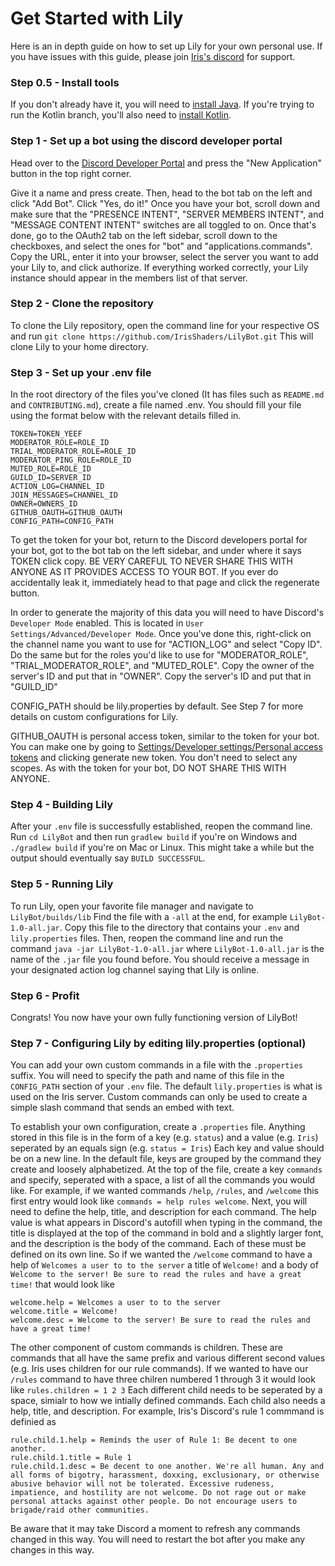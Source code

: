 # Get Started with Lily

Here is an in depth guide on how to set up Lily for your own personal use. If you have issues with this guide, please join [Iris's discord](https://discord.gg/jQJnav2jPu) for support.

### Step 0.5 - Install tools
If you don't already have it, you will need to [install Java](https://adoptium.net/).
If you're trying to run the Kotlin branch, you'll also need to [install Kotlin](https://kotlinlang.org/docs/command-line.html#snap-package).

### Step 1 - Set up a bot using the discord developer portal

Head over to the [Discord Developer Portal](https://discord.com/developers/applications) and press the "New Application" button in the top right corner.

Give it a name and press create. Then, head to the bot tab on the left and click "Add Bot". Click "Yes, do it!" Once you have your bot, scroll down and make sure that the "PRESENCE INTENT", "SERVER MEMBERS INTENT", and "MESSAGE CONTENT INTENT" switches are all toggled to on. Once that's done, go to the OAuth2 tab on the left sidebar, scroll down to the checkboxes, and select the ones for "bot" and "applications.commands". Copy the URL, enter it into your browser, select the server you want to add your Lily to, and click authorize. If everything worked correctly, your Lily instance should appear in the members list of that server.

### Step 2 - Clone the repository

To clone the Lily repository, open the command line for your respective OS and run `git clone https://github.com/IrisShaders/LilyBot.git`
This will clone Lily to your home directory.

### Step 3 - Set up your .env file

In the root directory of the files you've cloned (It has files such as `README.md` and `CONTRIBUTING.md`), create a file named .env. You should fill your file using the format below with the relevant details filled in.

```
TOKEN=TOKEN_YEEF
MODERATOR_ROLE=ROLE_ID
TRIAL_MODERATOR_ROLE=ROLE_ID
MODERATOR_PING_ROLE=ROLE_ID
MUTED_ROLE=ROLE_ID
GUILD_ID=SERVER_ID
ACTION_LOG=CHANNEL_ID
JOIN_MESSAGES=CHANNEL_ID
OWNER=OWNERS_ID
GITHUB_OAUTH=GITHUB_OAUTH
CONFIG_PATH=CONFIG_PATH
```

To get the token for your bot, return to the Discord developers portal for your bot, got to the bot tab on the left sidebar, and under where it says TOKEN click copy. BE VERY CAREFUL TO NEVER SHARE THIS WITH ANYONE AS IT PROVIDES ACCESS TO YOUR BOT. If you ever do accidentally leak it, immediately head to that page and click the regenerate button.

In order to generate the majority of this data you will need to have Discord's `Developer Mode` enabled. This is located in `User Settings/Advanced/Developer Mode`. Once you've done this, right-click on the channel name you want to use for "ACTION_LOG" and select "Copy ID". Do the same but for the roles you'd like to use for "MODERATOR_ROLE", "TRIAL_MODERATOR_ROLE", and "MUTED_ROLE". Copy the owner of the server's ID and put that in "OWNER". Copy the server's ID and put that in "GUILD_ID"

CONFIG_PATH should be lily.properties by default. See Step 7 for more details on custom configurations for Lily.

GITHUB_OAUTH is personal access token, similar to the token for your bot. You can make one by going to [Settings/Developer settings/Personal access tokens](https://github.com/settings/tokens) and clicking generate new token. You don't need to select any scopes. As with the token for your bot, DO NOT SHARE THIS WITH ANYONE.

### Step 4 - Building Lily

After your `.env` file is successfully established, reopen the command line. Run `cd LilyBot` and then run `gradlew build` if you're on Windows and `./gradlew build` if you're on Mac or Linux. This might take a while but the output should eventually say `BUILD SUCCESSFUL`.

### Step 5 - Running Lily
To run Lily, open your favorite file manager and navigate to `LilyBot/builds/lib` Find the file with a `-all` at the end, for example `LilyBot-1.0-all.jar`. Copy this file to the directory that contains your `.env` and `lily.properties` files. Then, reopen the command line and run the command `java -jar LilyBot-1.0-all.jar` where `LilyBot-1.0-all.jar` is the name of the `.jar` file you found before. You should receive a message in your designated action log channel saying that Lily is online.

### Step 6 - Profit
Congrats! You now have your own fully functioning version of LilyBot!

### Step 7 - Configuring Lily by editing lily.properties (optional)
You can add your own custom commands in a file with the `.properties` suffix. You will need to specify the path and name of this file in the `CONFIG_PATH` section of your `.env` file. The default `lily.properties` is what is used on the Iris server. Custom commands can only be used to create a simple slash command that sends an embed with text.

To establish your own configuration, create a `.properties` file. Anything stored in this file is in the form of a key (e.g. `status`) and a value (e.g. `Iris`) seperated by an equals sign (e.g. `status = Iris`) Each key and value should be on a new line. In the default file, keys are grouped by the command they create and loosely alphabetized. At the top of the file, create a key `commands` and specify, seperated with a space, a list of all the commands you would like. For example, if we wanted commands `/help`, `/rules`, and `/welcome` this first entry would look like `commands = help rules welcome`. Next, you will need to define the help, title, and description for each command. The help value is what appears in Discord's autofill when typing in the command, the title is displayed at the top of the command in bold and a slightly larger font, and the description is the body of the command. Each of these must be defined on its own line. So if we wanted the `/welcome` command to have a help of `Welcomes a user to to the server` a title of `Welcome!` and a body of `Welcome to the server! Be sure to read the rules and have a great time!` that would look like 
```
welcome.help = Welcomes a user to to the server
welcome.title = Welcome!
welcome.desc = Welcome to the server! Be sure to read the rules and have a great time!
```
The other component of custom commands is children. These are commands that all have the same prefix and various different second values (e.g. Iris uses children for our rule commands). If we wanted to have our `/rules` command to have three chilren numbered 1 through 3 it would look like `rules.children = 1 2 3` Each different child needs to be seperated by a space, simialr to how we intially defined commands. Each child also needs a help, title, and description. For example, Iris's Discord's rule 1 commmand is definied as
```
rule.child.1.help = Reminds the user of Rule 1: Be decent to one another.
rule.child.1.title = Rule 1
rule.child.1.desc = Be decent to one another. We're all human. Any and all forms of bigotry, harassment, doxxing, exclusionary, or otherwise abusive behavior will not be tolerated. Excessive rudeness, impatience, and hostility are not welcome. Do not rage out or make personal attacks against other people. Do not encourage users to brigade/raid other communities.
```

Be aware that it may take Discord a moment to refresh any commands changed in this way. You will need to restart the bot after you make any changes in this way.
